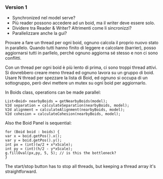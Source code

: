 ### Version 1

- Synchronized nel model serve?
- Più reader possono accedere ad un boid, ma il writer deve essere solo.
- Dividere tra Reader & Writer? Altrimenti come li sincronizzi?
- Parallelizzare anche la gui?

Provare a fare un thread per ogni boid, ognuno calcola il proprio nuovo stato in parallelo. Quando tutti hanno finito di leggere e calcolare (barrier), posso aggiornarsi tutti in parllelo, perché ognuno aggiorna sé stesso e non ci sono conflitti.

Con un thread per ogni boid è più lento di prima, ci sono troppi thread attivi. Si dovrebbero creare meno thread ed ognuno lavora su un gruppo di boid. Usare N thread per spezzare la lista di Boid, ed ognuno si occupa di un sottogruppo, però devi mettere un mutex su ogni boid per aggiornarlo.

In Boids class, operations can be made parallel:

```
List<Boid> nearbyBoids = getNearbyBoids(model);
V2d separation = calculateSeparation(nearbyBoids, model);
V2d alignment = calculateAlignment(nearbyBoids, model);
V2d cohesion = calculateCohesion(nearbyBoids, model);
```

Also the Boid Panel is sequential:

```
for (Boid boid : boids) {
var x = boid.getPos().x();
var y = boid.getPos().y();
int px = (int)(w/2 + x*xScale);
int py = (int)(h/2 - y*xScale);
g.fillOval(px,py, 5, 5); // is this the bottleneck?
}
```

The start/stop button has to stop all threads, but keeping a thread array it's straightforward.
